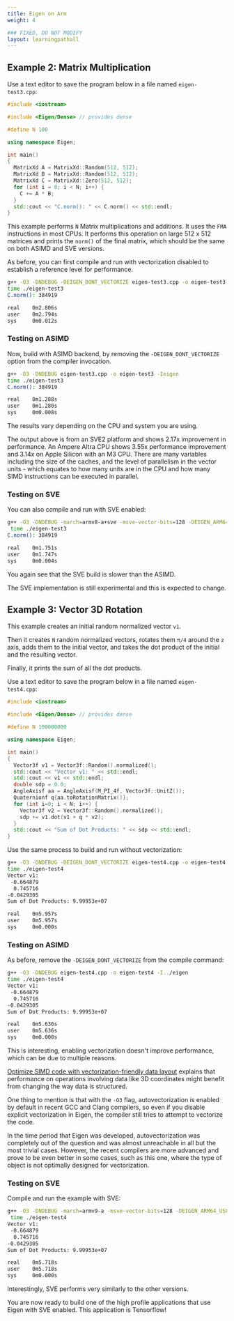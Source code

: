 ```yaml
---
title: Eigen on Arm
weight: 4

### FIXED, DO NOT MODIFY
layout: learningpathall
---
```


## Example 2: Matrix Multiplication

Use a text editor to save the program below in a file named `eigen-test3.cpp`:

```C++
#include <iostream>

#include <Eigen/Dense> // provides dense

#define N 100

using namespace Eigen;

int main()
{
  MatrixXd A = MatrixXd::Random(512, 512);
  MatrixXd B = MatrixXd::Random(512, 512);
  MatrixXd C = MatrixXd::Zero(512, 512);
  for (int i = 0; i < N; i++) {
    C += A * B;
  }
  std::cout << "C.norm(): " << C.norm() << std::endl;
}
```

This example performs `N` Matrix multiplications and additions. It uses the `FMA` instructions in most CPUs. It performs this operation on large 512 x 512 matrices and prints the `norm()` of the final matrix, which should be the same on both ASIMD and SVE versions.

As before, you can first compile and run with vectorization disabled to establish a reference level for performance.

```bash  { output_lines = "3-7" }
g++ -O3 -DNDEBUG -DEIGEN_DONT_VECTORIZE eigen-test3.cpp -o eigen-test3 -Ieigen
time ./eigen-test3
C.norm(): 384919

real    0m2.806s
user    0m2.794s
sys     0m0.012s
```

### Testing on ASIMD

Now, build with ASIMD backend, by removing the `-DEIGEN_DONT_VECTORIZE` option from the compiler invocation.

```bash  { output_lines = "3-7" }
g++ -O3 -DNDEBUG eigen-test3.cpp -o eigen-test3 -Ieigen
time ./eigen-test3
C.norm(): 384919

real    0m1.288s
user    0m1.280s
sys     0m0.008s
```

The results vary depending on the CPU and system you are using. 

The output above is from an SVE2 platform and shows 2.17x improvement in performance. An Ampere Altra CPU shows 3.55x performance improvement and 3.14x on Apple Silicon with an M3 CPU. There are many variables including the size of the caches, and the level of parallelism in the vector units - which equates to how many units are in the CPU and how many SIMD instructions can be executed in parallel.

### Testing on SVE

You can also compile and run with SVE enabled:

```bash  { output_lines = "3-7" }
g++ -O3 -DNDEBUG -march=armv8-a+sve -msve-vector-bits=128 -DEIGEN_ARM64_USE_SVE eigen-test3.cpp -o eigen-test3 -Ieigen
 time ./eigen-test3
C.norm(): 384919

real    0m1.751s
user    0m1.747s
sys     0m0.004s
```

You again see that the SVE build is slower than the ASIMD.

The SVE implementation is still experimental and this is expected to change.

## Example 3: Vector 3D Rotation

This example creates an initial random normalized vector `v1`.

Then it creates `N` random normalized vectors, rotates them `π/4` around the `z` axis, adds them to the initial vector, and takes the dot product of the initial and the resulting vector.

Finally, it prints the sum of all the dot products.

Use a text editor to save the program below in a file named `eigen-test4.cpp`:

```C++
#include <iostream>

#include <Eigen/Dense> // provides dense

#define N 100000000

using namespace Eigen;

int main()
{
  Vector3f v1 = Vector3f::Random().normalized();
  std::cout << "Vector v1: " << std::endl;
  std::cout << v1 << std::endl;
  double sdp = 0.0;
  AngleAxisf aa = AngleAxisf(M_PI_4f, Vector3f::UnitZ());
  Quaternionf q{aa.toRotationMatrix()};
  for (int i=0; i < N; i++) {
    Vector3f v2 = Vector3f::Random().normalized();
    sdp += v1.dot(v1 + q * v2);
  }
  std::cout << "Sum of Dot Products: " << sdp << std::endl;
}
```

Use the same process to build and run without vectorization:

```bash  { output_lines = "3-11" }
g++ -O3 -DNDEBUG -DEIGEN_DONT_VECTORIZE eigen-test4.cpp -o eigen-test4 -Ieigen
time ./eigen-test4
Vector v1:
 -0.664879
  0.745716
-0.0429305
Sum of Dot Products: 9.99953e+07

real    0m5.957s
user    0m5.957s
sys     0m0.000s
```

### Testing on ASIMD

As before, remove the `-DEIGEN_DONT_VECTORIZE` from the compile command:

```bash  { output_lines = "3-11" }
g++ -O3 -DNDEBUG eigen-test4.cpp -o eigen-test4 -I../eigen
time ./eigen-test4
Vector v1:
 -0.664879
  0.745716
-0.0429305
Sum of Dot Products: 9.99953e+07

real    0m5.636s
user    0m5.636s
sys     0m0.000s
```

This is interesting, enabling vectorization doesn't improve performance, which can be due to multiple reasons.

[Optimize SIMD code with vectorization-friendly data layout](/learning-paths/cross-platform/vectorization-friendly-data-layout/a-more-complex-problem-revisited/) explains that performance on operations involving data like 3D coordinates might benefit from changing the way data is structured.

One thing to mention is that with the `-O3` flag, autovectorization is enabled by default in recent GCC and Clang compilers, so even if you disable explicit vectorization in Eigen, the compiler still tries to attempt to vectorize the code. 

In the time period that Eigen was developed, autovectorization was completely out of the question and was almost unreachable in all but the most trivial cases. However, the recent compilers are more advanced and prove to be even better in some cases, such as this one, where the type of object is not optimally designed for vectorization.

### Testing on SVE

Compile and run the example with SVE:

```bash  { output_lines = "3-11" }
g++ -O3 -DNDEBUG -march=armv9-a -msve-vector-bits=128 -DEIGEN_ARM64_USE_SVE eigen-test4.cpp -o eigen-test4 -Ieigen
 time ./eigen-test4
Vector v1:
 -0.664879
  0.745716
-0.0429305
Sum of Dot Products: 9.99953e+07

real    0m5.718s
user    0m5.718s
sys     0m0.000s
```

Interestingly, SVE performs very similarly to the other versions.

You are now ready to build one of the high profile applications that use Eigen with SVE enabled. This application is Tensorflow!

